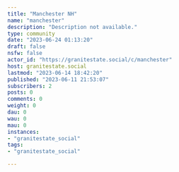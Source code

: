 ```yaml
---
title: "Manchester NH" 
name: "manchester"
description: "Description not available."
type: community
date: "2023-06-24 01:13:20"
draft: false
nsfw: false
actor_id: "https://granitestate.social/c/manchester"
host: granitestate.social
lastmod: "2023-06-14 18:42:20"
published: "2023-06-11 21:53:07"
subscribers: 2
posts: 0
comments: 0
weight: 0
dau: 0
wau: 0
mau: 0
instances:
- "granitestate_social"
tags: 
- "granitestate_social"

---
```

